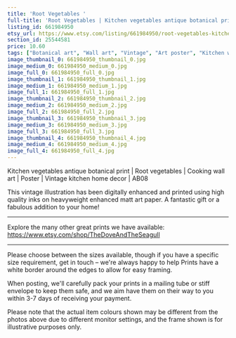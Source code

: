 ```yaml
---
title: 'Root Vegetables '
full-title: 'Root Vegetables | Kitchen vegetables antique botanical print | Cooking wall art | Poster | Vintage kitchen home decor | AB08'
listing_id: 661984950
etsy_url: https://www.etsy.com/listing/661984950/root-vegetables-kitchen-vegetables?utm_source=site&utm_medium=api&utm_campaign=api
section_id: 25544581
price: 10.60
tags: ["Botanical art", "Wall art", "Vintage", "Art poster", "Kitchen wall art", "Vegetables print", "Vegetables poster", "Home decor", "Kitchen print", "Antique botanical", "Gardening print", "Gardening wall art", "Album Benary"]
image_thumbnail_0: 661984950_thumbnail_0.jpg
image_medium_0: 661984950_medium_0.jpg
image_full_0: 661984950_full_0.jpg
image_thumbnail_1: 661984950_thumbnail_1.jpg
image_medium_1: 661984950_medium_1.jpg
image_full_1: 661984950_full_1.jpg
image_thumbnail_2: 661984950_thumbnail_2.jpg
image_medium_2: 661984950_medium_2.jpg
image_full_2: 661984950_full_2.jpg
image_thumbnail_3: 661984950_thumbnail_3.jpg
image_medium_3: 661984950_medium_3.jpg
image_full_3: 661984950_full_3.jpg
image_thumbnail_4: 661984950_thumbnail_4.jpg
image_medium_4: 661984950_medium_4.jpg
image_full_4: 661984950_full_4.jpg
---
```

Kitchen vegetables antique botanical print | Root vegetables | Cooking wall art | Poster | Vintage kitchen home decor | AB08

This vintage illustration has been digitally enhanced and printed using high quality inks on heavyweight enhanced matt art paper. A fantastic gift or a fabulous addition to your home!
 
---

Explore the many other great prints we have available: https://www.etsy.com/shop/TheDoveAndTheSeagull

---

Please choose between the sizes available, though if you have a specific size requirement, get in touch – we&#39;re always happy to help Prints have a white border around the edges to allow for easy framing.

When posting, we&#39;ll carefully pack your prints in a mailing tube or stiff envelope to keep them safe, and we aim have them on their way to you within 3-7 days of receiving your payment.

Please note that the actual item colours shown may be different from the photos above due to different monitor settings, and the frame shown is for illustrative purposes only.
